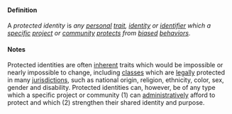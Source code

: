 #### Definition

A *protected identity* is *any [personal](https://github.com/gcassel/Modular-Organizing-Terminology/blob/master/terms/personal.md) [trait](https://github.com/gcassel/Modular-Organizing-Terminology/blob/master/terms/trait.md), [identity](https://github.com/gcassel/Modular-Organizing-Terminology/blob/master/terms/identify.md) or [identifier](https://github.com/gcassel/Modular-Organizing-Terminology/blob/master/terms/identifier.md) which a [specific](https://github.com/gcassel/Modular-Organizing-Terminology/blob/master/terms/specific.md) [project](https://github.com/gcassel/Modular-Organizing-Terminology/blob/master/terms/project.md) or [community](https://github.com/gcassel/Modular-Organizing-Terminology/blob/master/terms/community.md) [protects](https://github.com/gcassel/Modular-Organizing-Terminology/blob/master/terms/protect.md) from [biased](https://github.com/gcassel/Modular-Organizing-Terminology/blob/master/terms/bias.md) [behaviors](https://github.com/gcassel/Modular-Organizing-Terminology/blob/master/terms/behave.md)*.

#### Notes

Protected identities are often [inherent](https://github.com/gcassel/Modular-Organizing-Terminology/blob/master/terms/inhere.md) traits which would be impossible or nearly impossible to change, including [classes](https://github.com/gcassel/Modular-Organizing-Terminology/blob/master/terms/class.md) which are [legally](https://github.com/gcassel/Modular-Organizing-Terminology/blob/master/terms/law.md) protected in many [jurisdictions](https://github.com/gcassel/Modular-Organizing-Terminology/blob/master/terms/jurisdiction.md), such as national origin, religion, ethnicity, color, sex, gender and disability.  Protected identities can, however, be of any type which a specific project or community (1) can [administratively](https://github.com/gcassel/Modular-Organizing-Terminology/blob/master/terms/administer.md) afford to protect and which (2) strengthen their shared identity and purpose.
